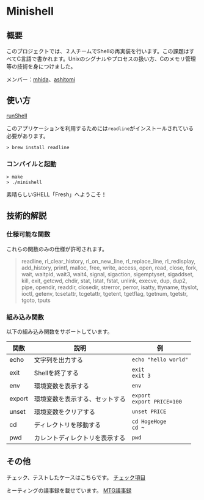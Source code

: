 # Minishell

## 概要

このプロジェクトでは、２人チームでShellの再実装を行います。この課題はすべてC言語で書かれます。Unixのシグナルやプロセスの扱い方、Cのメモリ管理等の技術を身につけました。

メンバー：[mhida](https://github.com/mhidaa)、[ashitomi](http://github.com/ayato-shitomi)

## 使い方

[runShell](./readme/runShell.gif)

このアプリケーションを利用するためには`readline`がインストールされている必要があります。

```
> brew install readline
```

### コンパイルと起動

```shell
> make
> ./minishell
```

素晴らしいSHELL「Fresh」へようこそ！

## 技術的解説

### 仕様可能な関数

これらの関数のみの仕様が許可されます。

> readline, rl_clear_history, rl_on_new_line, rl_replace_line, rl_redisplay, add_history, printf, malloc, free, write, access, open, read, close, fork, wait, waitpid, wait3, wait4, signal, sigaction, sigemptyset, sigaddset, kill, exit, getcwd, chdir, stat, lstat, fstat, unlink, execve, dup, dup2, pipe, opendir, readdir, closedir, strerror, perror, isatty, ttyname, ttyslot, ioctl, getenv, tcsetattr, tcgetattr, tgetent, tgetflag, tgetnum, tgetstr, tgoto, tputs

### 組み込み関数

以下の組み込み関数をサポートしています。

|関数|説明|例|
|---|---|---|
|echo|文字列を出力する|`echo "hello world"`|
|exit|Shellを終了する|`exit`<br>`exit 3`|
|env|環境変数を表示する|`env`|
|export|環境変数を表示する、セットする|`export`<br>`export PRICE=100`|
|unset|環境変数をクリアする|`unset PRICE`|
|cd|ディレクトリを移動する|`cd HogeHoge`<br>`cd ~`|
|pwd|カレントディレクトリを表示する|`pwd`|

## その他

チェック、テストしたケースはこちらです。
[チェック項目](./readme/scale.md)

ミーティングの議事録を載せています。
[MTG議事録](./readme/mtg.md)

